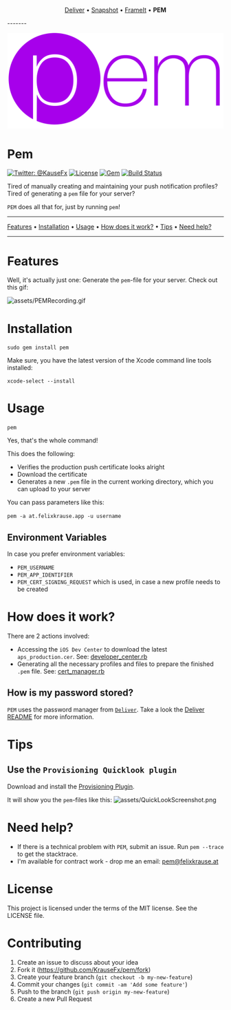 <p align="center">
<a href="https://github.com/KrauseFx/deliver">Deliver</a> &bull; 
<a href="https://github.com/KrauseFx/snapshot">Snapshot</a> &bull; 
<a href="https://github.com/KrauseFx/frameit">FrameIt</a> &bull; 
<b>PEM</b>
</p>
-------

<p align="center">
    <img src="assets/pem.png">
</p>

Pem
============

[![Twitter: @KauseFx](https://img.shields.io/badge/contact-@KrauseFx-blue.svg?style=flat)](https://twitter.com/KrauseFx)
[![License](http://img.shields.io/badge/license-MIT-green.svg?style=flat)](https://github.com/KrauseFx/pem/blob/master/LICENSE)
[![Gem](https://img.shields.io/gem/v/pem.svg?style=flat)](http://rubygems.org/gems/pem)
[![Build Status](https://img.shields.io/travis/KrauseFx/pem/master.svg?style=flat)](https://travis-ci.org/KrauseFx/pem)


Tired of manually creating and maintaining your push notification profiles? Tired of generating a ```pem``` file for your server? 

```PEM``` does all that for, just by running ```pem```!

-------
[Features](#features) &bull;
[Installation](#installation) &bull;
[Usage](#usage) &bull;
[How does it work?](#how-does-it-work) &bull;
[Tips](#tips) &bull;
[Need help?](#need-help)

-------

# Features
Well, it's actually just one: Generate the ```pem```-file for your server.
Check out this gif: 

![assets/PEMRecording.gif](assets/PEMRecording.gif)

# Installation
    sudo gem install pem

Make sure, you have the latest version of the Xcode command line tools installed:

    xcode-select --install

# Usage

    pem
Yes, that's the whole command!

This does the following:

- Verifies the production push certificate looks alright
- Download the certificate
- Generates a new ```.pem``` file in the current working directory, which you can upload to your server

You can pass parameters like this:

```pem -a at.felixkrause.app -u username```

## Environment Variables
In case you prefer environment variables:

- ```PEM_USERNAME```
- ```PEM_APP_IDENTIFIER```
- ```PEM_CERT_SIGNING_REQUEST``` which is used, in case a new profile needs to be created

# How does it work?
There are 2 actions involved:

- Accessing the ```iOS Dev Center``` to download the latest ```aps_production.cer```. See: [developer_center.rb](https://github.com/KrauseFx/PEM/blob/master/lib/pem/developer_center.rb)
- Generating all the necessary profiles and files to prepare the finished ```.pem``` file. See: [cert_manager.rb](https://github.com/KrauseFx/PEM/blob/master/lib/pem/cert_manager.rb)


## How is my password stored?
```PEM``` uses the password manager from [```Deliver```](https://github.com/KrauseFx/deliver). Take a look the [Deliver README](https://github.com/KrauseFx/deliver) for more information.

# Tips
## Use the ```Provisioning Quicklook plugin```
Download and install the [Provisioning Plugin](https://github.com/chockenberry/Provisioning).

It will show you the ```pem```-files like this: 
![assets/QuickLookScreenshot.png](assets/QuickLookScreenshot.png)


# Need help?
- If there is a technical problem with ```PEM```, submit an issue. Run ```pem --trace``` to get the stacktrace.
- I'm available for contract work - drop me an email: pem@felixkrause.at

# License
This project is licensed under the terms of the MIT license. See the LICENSE file.

# Contributing

1. Create an issue to discuss about your idea
2. Fork it (https://github.com/KrauseFx/pem/fork)
3. Create your feature branch (`git checkout -b my-new-feature`)
4. Commit your changes (`git commit -am 'Add some feature'`)
5. Push to the branch (`git push origin my-new-feature`)
6. Create a new Pull Request

